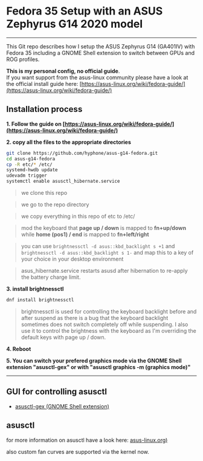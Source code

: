 # Fedora 35 Setup with an ASUS Zephyrus G14 2020 model

---

This Git repo describes how I setup the ASUS Zephyrus G14 (GA401IV) with Fedora 35 including a GNOME Shell extension to switch between GPUs and ROG profiles.

**This is my personal config, no official guide**.<br>If you want support from the asus-linux community please have a look at the official install guide here: [https://asus-linux.org/wiki/fedora-guide/](https://asus-linux.org/wiki/fedora-guide/)

## Installation process

**1. Follow the guide on [https://asus-linux.org/wiki/fedora-guide/](https://asus-linux.org/wiki/fedora-guide/)**

**2. copy all the files to the appropriate directories**

```bash
git clone https://github.com/hyphone/asus-g14-fedora.git
cd asus-g14-fedora
cp -R etc/* /etc/
systemd-hwdb update
udevadm trigger
systemctl enable asusctl_hibernate.service
```
> we clone this repo

> we go to the repo directory

> we copy everything in this repo of etc to /etc/

> mod the keyboard that **page up / down** is mapped to **fn+up/down** while **home (pos1) / end** is mapped to **fn+left/right**

> you can use `brightnessctl -d asus::kbd_backlight s +1` and `brightnessctl -d asus::kbd_backlight s 1-` and map this to a key of your choice in your desktop environment

> asus_hibernate.service restarts asusd after hibernation to re-apply the battery charge limit.


**3. install brightnessctl**
```bash
dnf install brightnessctl
```

> brightnessctl is used for controlling the keyboard backlight before and after suspend as there is a bug that the keyboard backlight sometimes does not switch completely off while suspending. I also use it to control the brightness with the keyboard as I'm overriding the default keys with page up / down.

**4. Reboot**

**5. You can switch your prefered graphics mode via the GNOME Shell extension "asusctl-gex" or with "asusctl graphics -m (graphics mode)"**

---


## GUI for controlling asusctl

- [asusctl-gex (GNOME Shell extension)](https://gitlab.com/asus-linux/asusctl-gex/-/releases)

## asusctl

for more information on asusctl have a look here: [asus-linux.org)](https://asus-linux.org)

also custom fan curves are supported via the kernel now.